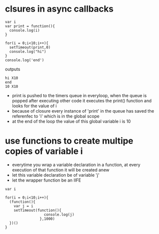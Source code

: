 # clsures in async callbacks
```JS
var i
var print = function(){
  console.log(i)
}

for(i = 0;i<10;i++){
  setTimeout(print,0)
  console.log("hi")
}
console.log('end')
```
outputs 
```
hi X10
end
10 X10
```

* print is pushed to the timers queue in everyloop, when the queue is popped after executing other code
it executes the print() function and looks for the value of i
* because of closure every instance of 'print' in the queue has saved the referenfec to 'i' which is in the global
scope
* at the end of the loop the value of this global variable i is 10

# use functions to create multipe copies of variable i

* everytime you wrap a variable declaration in a function, at every execution of that function it will be created anew
* let this variable declaration be of variable 'j'
* let the wrapper function be an IIFE

```JS
var i

for(i = 0;i<10;i++){
  (function(){
    var j = i
    setTimeout(function(){
                  console.log(j)
                },1000)
  })()
}
```
